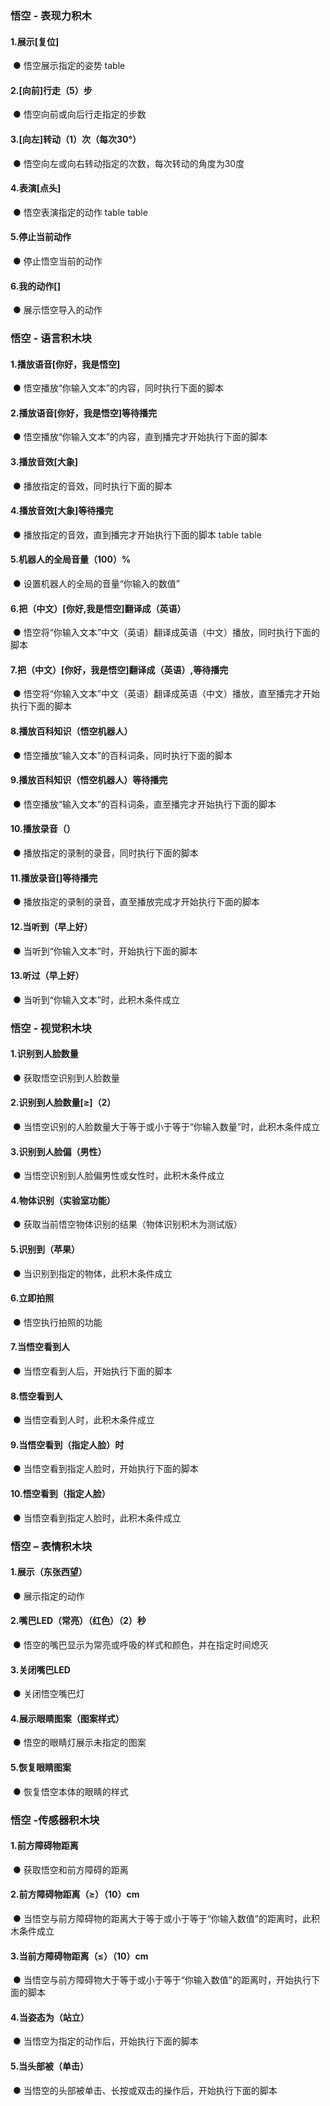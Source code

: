 ###  悟空 - 表现力积木
#### 1.展示[复位]
![]()
● 	悟空展示指定的姿势
table

#### 2.[向前]行走（5）步
![]()
● 	悟空向前或向后行走指定的步数

#### 3.[向左]转动（1）次（每次30°）
![]()
● 	悟空向左或向右转动指定的次数，每次转动的角度为30度

#### 4.表演[点头]
![]()
● 	悟空表演指定的动作
table
table

#### 5.停止当前动作
![]()
● 	停止悟空当前的动作

#### 6.我的动作[]
![]()
● 	展示悟空导入的动作



###  悟空 - 语言积木块
#### 1.播放语音[你好，我是悟空]
![]()
● 	悟空播放“你输入文本”的内容，同时执行下面的脚本

#### 2.播放语音[你好，我是悟空]等待播完
![]()
● 	悟空播放“你输入文本”的内容，直到播完才开始执行下面的脚本

#### 3.播放音效[大象]
![]()
● 	播放指定的音效，同时执行下面的脚本

#### 4.播放音效[大象]等待播完
![]()
● 	播放指定的音效，直到播完才开始执行下面的脚本
table
table

#### 5.机器人的全局音量（100）%
![]()
● 	设置机器人的全局的音量“你输入的数值”

#### 6.把（中文）[你好,我是悟空]翻译成（英语）
![]()
● 	悟空将“你输入文本”中文（英语）翻译成英语（中文）播放，同时执行下面的脚本

#### 7.把（中文）[你好，我是悟空]翻译成（英语）,等待播完
![]()
● 	悟空将“你输入文本”中文（英语）翻译成英语（中文）播放，直至播完才开始执行下面的脚本

#### 8.播放百科知识（悟空机器人）
![]()
● 	悟空播放“输入文本”的百科词条，同时执行下面的脚本

#### 9.播放百科知识（悟空机器人）等待播完
![]()
● 	悟空播放“输入文本”的百科词条，直至播完才开始执行下面的脚本

#### 10.播放录音（）
![]()
● 	播放指定的录制的录音，同时执行下面的脚本

#### 11.播放录音[]等待播完
![]()
● 	播放指定的录制的录音，直至播放完成才开始执行下面的脚本

#### 12.当听到（早上好）
![]()
● 	当听到“你输入文本”时，开始执行下面的脚本

#### 13.听过（早上好）
![]()
● 	当听到“你输入文本”时，此积木条件成立



###  悟空 - 视觉积木块
#### 1.识别到人脸数量
![]()
● 	获取悟空识别到人脸数量

#### 2.识别到人脸数量[≥]（2）
![]()
● 	当悟空识别的人脸数量大于等于或小于等于“你输入数量”时，此积木条件成立

#### 3.识别到人脸偏（男性）
![]()
● 	当悟空识别到人脸偏男性或女性时，此积木条件成立

#### 4.物体识别（实验室功能）
![]()
● 	获取当前悟空物体识别的结果（物体识别积木为测试版）

#### 5.识别到（苹果）
![]()
● 	当识别到指定的物体，此积木条件成立

#### 6.立即拍照
![]()
● 	悟空执行拍照的功能

#### 7.当悟空看到人
![]()
● 	当悟空看到人后，开始执行下面的脚本

#### 8.悟空看到人
![]()
● 	当悟空看到人时，此积木条件成立

#### 9.当悟空看到（指定人脸）时
![]()
● 	当悟空看到指定人脸时，开始执行下面的脚本

#### 10.悟空看到（指定人脸）
![]()
● 	当悟空看到指定人脸时，此积木条件成立



###  悟空 – 表情积木块
#### 1.展示（东张西望）
![]()
● 	展示指定的动作

#### 2.嘴巴LED（常亮）（红色）（2）秒
![]()
●   悟空的嘴巴显示为常亮或呼吸的样式和颜色，并在指定时间熄灭

#### 3.关闭嘴巴LED
![]()
● 	关闭悟空嘴巴灯

#### 4.展示眼睛图案（图案样式）
![]()
●   悟空的眼睛灯展示未指定的图案

#### 5.恢复眼睛图案
![]()
● 	恢复悟空本体的眼睛的样式


###  悟空 -传感器积木块
#### 1.前方障碍物距离
![]()
● 	获取悟空和前方障碍的距离

#### 2.前方障碍物距离（≥）（10）cm
![]()
●   当悟空与前方障碍物的距离大于等于或小于等于“你输入数值”的距离时，此积木条件成立

#### 3.当前方障碍物距离（≤）（10）cm
![]()
● 	当悟空与前方障碍物大于等于或小于等于“你输入数值”的距离时，开始执行下面的脚本

#### 4.当姿态为（站立）
![]()
●  当悟空为指定的动作后，开始执行下面的脚本

#### 5.当头部被（单击）
![]()
● 	当悟空的头部被单击、长按或双击的操作后，开始执行下面的脚本
